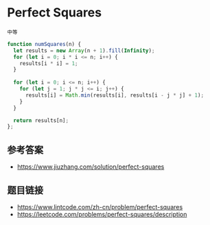 # Perfect Squares
`中等`

```javascript
function numSquares(n) {
  let results = new Array(n + 1).fill(Infinity);
  for (let i = 0; i * i <= n; i++) {
    results[i * i] = 1;
  }
  
  for (let i = 0; i <= n; i++) {
    for (let j = 1; j * j <= i; j++) {
      results[i] = Math.min(results[i], results[i - j * j] + 1);
    }
  }

  return results[n];
};
```

## 参考答案
* https://www.jiuzhang.com/solution/perfect-squares

## 题目链接
* https://www.lintcode.com/zh-cn/problem/perfect-squares
* https://leetcode.com/problems/perfect-squares/description
